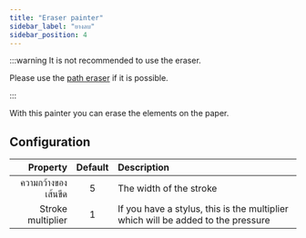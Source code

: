 ```yaml
---
title: "Eraser painter"
sidebar_label: "ยางลบ"
sidebar_position: 4
---
```



:::warning It is not recommended to use the eraser.

Please use the [path eraser](path_eraser) if it is possible.

:::

With this painter you can erase the elements on the paper.

## Configuration

|            Property | Default | Description                                                                      |
| -------------------:|:-------:|:-------------------------------------------------------------------------------- |
| ความกว้างของเส้นขีด |    5    | The width of the stroke                                                          |
|   Stroke multiplier |    1    | If you have a stylus, this is the multiplier which will be added to the pressure |
